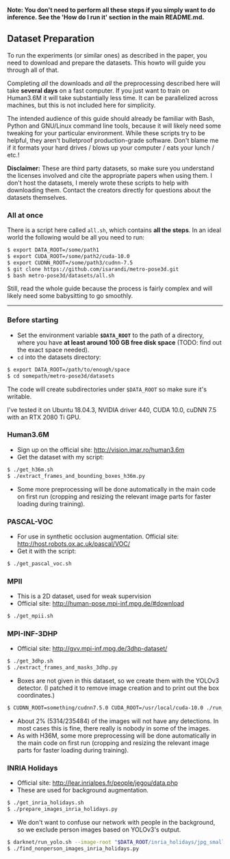 **Note: You don't need to perform all these steps if you simply want to do inference. See the 'How do I run it' section in the main README.md.**

## Dataset Preparation
To run the experiments (or similar ones) as described in the paper, you need to download and prepare the datasets. This howto will guide you through all of that.

Completing *all* the downloads and *all* the preprocessing described here will take **several days** on a fast computer.
If you just want to train on Human3.6M it will take substantially less time.
It can be parallelized across machines, but this is not included here for simplicity.

The intended audience of this guide should already be familiar with Bash, Python and GNU/Linux command line
 tools, because it will likely need some tweaking for your particular environment.
While these scripts try to be helpful, they aren't bulletproof production-grade software. Don't blame me if it formats your hard drives / blows up your computer / eats your lunch / etc.!
 
**Disclaimer:** These are third party datasets, so make sure you understand the licenses involved 
and cite the appropriate papers when using them. 
I don't host the datasets, I merely wrote these scripts to help with downloading them. 
Contact the creators directly for questions about the datasets themselves.

### All at once
There is a script here called  `all.sh`, which contains **all the steps**.
In an ideal world the following would be all you need to run: 

```bash
$ export DATA_ROOT=/some/path1
$ export CUDA_ROOT=/some/path2/cuda-10.0
$ export CUDNN_ROOT=/some/path3/cudnn-7.5
$ git clone https://github.com/isarandi/metro-pose3d.git
$ bash metro-pose3d/datasets/all.sh
```

Still, read the whole guide because the process is fairly complex and will likely need some babysitting to go smoothly.
  
----

### Before starting

* Set the environment variable **`$DATA_ROOT`** to the path of a directory, where you have **at least around 100 GB free disk space** (TODO: find out the exact space needed).
* `cd` into the datasets directory: 
```bash
$ export DATA_ROOT=/path/to/enough/space
$ cd somepath/metro-pose3d/datasets
```

The code will create subdirectories under `$DATA_ROOT` so make sure it's writable.

I've tested it on Ubuntu 18.04.3, NVIDIA driver 440, CUDA 10.0, cuDNN 7.5 with an RTX 2080 Ti GPU. 


### Human3.6M
* Sign up on the official site: http://vision.imar.ro/human3.6m
* Get the dataset with my script:

```bash
$ ./get_h36m.sh
$ ./extract_frames_and_bounding_boxes_h36m.py
```

* Some more preprocessing will be done automatically in the main code on first run (cropping and resizing the relevant image parts for faster loading during training).

### PASCAL-VOC
* For use in synthetic occlusion augmentation. Official site: http://host.robots.ox.ac.uk/pascal/VOC/
* Get it with the script:

```bash
$ ./get_pascal_voc.sh
```

### MPII
* This is a 2D dataset, used for weak supervision
* Official site: http://human-pose.mpi-inf.mpg.de/#download

```bash
$ ./get_mpii.sh
```

### MPI-INF-3DHP
* Official site: http://gvv.mpi-inf.mpg.de/3dhp-dataset/

```bash 
$ ./get_3dhp.sh
$ ./extract_frames_and_masks_3dhp.py
```

* Boxes are not given in this dataset, so we create them with the YOLOv3 detector. (I patched it to remove image creation and to print out the box coordinates.)

```bash
$ CUDNN_ROOT=something/cudnn7.5.0 CUDA_ROOT=/usr/local/cuda-10.0 ./run_person_detector_3dhp.sh
```
* About 2% (5314/235484) of the images will not have any detections. In most cases this is fine, there really is nobody in some of the images.
* As with H36M, some more preprocessing will be done automatically in the main code on first run (cropping and resizing the relevant image parts for faster loading during training).


### INRIA Holidays
* Official site: http://lear.inrialpes.fr/people/jegou/data.php
* These are used for background augmentation.

```bash
$ ./get_inria_holidays.sh
$ ./prepare_images_inria_holidays.py
```

* We don't want to confuse our network with people in the background, so we exclude person images based on YOLOv3's output.
```bash
$ darknet/run_yolo.sh --image-root "$DATA_ROOT/inria_holidays/jpg_small" --out-path "$DATA_ROOT/inria_holidays.pkl" --jobs 3 --hflip
$ ./find_nonperson_images_inria_holidays.py
```

